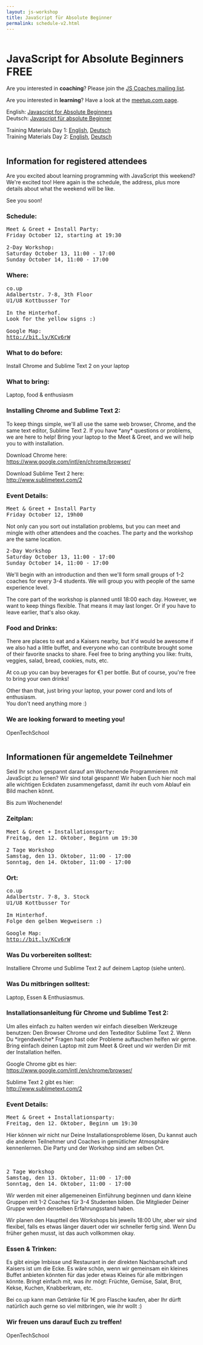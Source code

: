 ```yaml
---
layout: js-workshop
title: JavaScript für Absolute Beginner
permalink: schedule-v2.html
---
```


<div class="column">

<h1>JavaScript for Absolute Beginners <span class="highlight">FREE</span></h1>

<section id="callforaction">
  <p id="callforcoaches">
    Are you interested in <strong>coaching</strong>? Please join the <a href="https://groups.google.com/a/opentechschool.org/forum/?fromgroups=#!forum/coaches.js">JS Coaches mailing list</a>.
  </p>
  <p id="callforstudents">
    Are you interested in <strong>learning</strong>? Have a look at the <a href="http://www.meetup.com/opentechschool/events/84329032/">meetup.com page</a>.
  </p>
</section>

<p>
English: <a href="javascript-for-absolute-beginners.html">Javascript for Absolute Beginners</a><br />
Deutsch: <a href="javascript-fuer-absolute-beginner.html">Javascript für absolute Beginner</a><br />
</p>

<p>
  Training Materials Day 1:
    <a href="http://opentechschool.github.com/js-beginners-day1/index.html">English</a>, 
    <a href="http://opentechschool.github.com/js-beginners-day1/index_de.html">Deutsch</a>
  <br />
  Training Materials Day 2:
    <a href="http://opentechschool.github.com/js-beginners-day2/index.html">English</a>, 
    <a href="http://opentechschool.github.com/js-beginners-day2/index_de.html">Deutsch</a>
</p>

<div class="column left">

<h2>Information for registered attendees</h2>

<p>Are you excited about learning programming with JavaScript this weekend? We're excited too! Here again is the schedule, the address, plus more details about what the weekend will be like.</p>

<p>See you soon!</p>


<h3>Schedule:</h3>

<pre>
Meet &amp; Greet + Install Party:
Friday October 12, starting at 19:30

2-Day Workshop:
Saturday October 13, 11:00 - 17:00
Sunday October 14, 11:00 - 17:00
</pre>

<h3>Where:</h3>

<pre>
co.up
Adalbertstr. 7-8, 3th Floor
U1/U8 Kottbusser Tor

In the Hinterhof.
Look for the <span class="highlight">yellow</span> signs :)

Google Map:
<a href="http://bit.ly/KCv6rW">http://bit.ly/KCv6rW</a>
</pre>

<h3>What to do before:</h3>

<p>Install Chrome and Sublime Text 2 on your laptop</p>

<h3>What to bring:</h3>

<p>Laptop, food &amp; enthusiasm</p>

<h3>Installing Chrome and Sublime Text 2:</h3>

<p>To keep things simple, we'll all use the same web browser, Chrome, and the same text editor, Sublime Text 2. If you have *any* questions or problems, we are here to help! Bring your laptop to the Meet &amp; Greet, and we will help you to with installation.</p>

<p>
Download Chrome here:<br>
<a href="https://www.google.com/intl/en/chrome/browser/">https://www.google.com/intl/en/chrome/browser/</a>
</p>

<p>
Download Sublime Text 2 here:<br>
<a href="http://www.sublimetext.com/2">http://www.sublimetext.com/2</a>
</p>

<h3>Event Details:</h3>

<pre>
Meet &amp; Greet + Install Party
Friday October 12, 19h00
</pre>

<p>Not only can you sort out installation problems, but you can meet and mingle with other attendees and the coaches. The party and the workshop are the same location.</p>

<pre>
2-Day Workshop
Saturday October 13, 11:00 - 17:00
Sunday October 14, 11:00 - 17:00
</pre>

<p>We'll begin with an introduction and then we'll form small groups of 1-2 coaches for every 3-4 students. We will group you with people of the same experience level.</p>

<p>The core part of the workshop is planned until 18:00 each day. However, we want to keep things flexible. That means it may last longer. Or if you have to leave earlier, that's also okay.</p>

<h3>Food and Drinks:</h3>

<p>There are places to eat and a Kaisers nearby, but it'd would be awesome if we also had a little buffet, and everyone who can contribute brought some of their favorite snacks to share. Feel free to bring anything you like: fruits, veggies, salad, bread, cookies, nuts, etc.</p>

<p>At co.up you can buy beverages for €1 per bottle. But of course, you're free to bring your own drinks!</p>

<p>Other than that, just bring your laptop, your power cord and lots of enthusiasm.<br>
You don't need anything more :)</p>

<h3>We are looking forward to meeting you!</h3>

<p>OpenTechSchool</p>

</div>

<div class="column right">

<h2>Informationen für angemeldete Teilnehmer</h2>

<p>Seid Ihr schon gespannt darauf am Wochenende Programmieren mit JavaScipt zu lernen? Wir sind total gespannt! Wir haben Euch hier noch mal alle wichtigen Eckdaten zusammengefasst, damit ihr euch vom Ablauf ein Bild machen könnt.</p>

<p>Bis zum Wochenende!</p>

<h3>Zeitplan:</h3>

<pre>
Meet &amp; Greet + Installationsparty:
Freitag, den 12. Oktober, Beginn um 19:30

2 Tage Workshop
Samstag, den 13. Oktober, 11:00 - 17:00
Sonntag, den 14. Oktober, 11:00 - 17:00
</pre>

<h3>Ort:</h3>

<pre>
co.up
Adalbertstr. 7-8, 3. Stock
U1/U8 Kottbusser Tor

Im Hinterhof.
Folge den <span class="highlight">gelben</span> Wegweisern :)

Google Map:
<a href="http://bit.ly/KCv6rW">http://bit.ly/KCv6rW</a>
</pre>

<h3>Was Du vorbereiten solltest:</h3>

<p>Installiere Chrome und Sublime Text 2 auf deinem Laptop (siehe unten).</p>

<h3>Was Du mitbringen solltest:</h3>

<p>Laptop, Essen &amp; Enthusiasmus.</p>

<h3>Installationsanleitung für Chrome und Sublime Test 2:</h3>

<p>Um alles einfach zu halten werden wir einfach dieselben Werkzeuge benutzen: Den Browser Chrome und den Texteditor Sublime Text 2. Wenn Du *irgendwelche* Fragen hast oder Probleme auftauchen helfen wir gerne. Bring einfach deinen Laptop mit zum Meet &amp; Greet und wir werden Dir mit der Installation helfen.</p>

<p>
Google Chrome gibt es hier:<br>
<a href="https://www.google.com/intl/en/chrome/browser/">https://www.google.com/intl
/en/chrome/browser/</a>
</p>

<p>
Sublime Text 2 gibt es hier:<br>
<a href="http://www.sublimetext.com/2">http://www.sublimetext.com/2</a>
</p>

<h3>Event Details:</h3>

<pre>
Meet &amp; Greet + Installationsparty:
Freitag, den 12. Oktober, Beginn um 19:30
</pre>

<p>Hier können wir nicht nur Deine Installationsprobleme lösen, Du kannst auch die anderen Teilnehmer und Coaches in gemütlicher Atmosphäre kennenlernen. Die Party und der Workshop sind am selben Ort.</p>

<pre>


2 Tage Workshop
Samstag, den 13. Oktober, 11:00 - 17:00
Sonntag, den 14. Oktober, 11:00 - 17:00
</pre>

<p>Wir werden mit einer allgemeneinen Einführung beginnen und dann kleine Gruppen mit 1-2 Coaches für 3-4 Studenten bilden. Die Mitglieder Deiner Gruppe werden denselben Erfahrungsstand haben.</p>

<p>Wir planen den Hauptteil des Workshops bis jeweils 18:00 Uhr, aber wir sind flexibel, falls es etwas länger dauert oder wir schneller fertig sind. Wenn Du früher gehen musst, ist das auch vollkommen okay.</p>

<h3>Essen &amp; Trinken:</h3>

<p>Es gibt einige Imbisse und Restaurant in der direkten Nachbarschaft und Kaisers ist um die Ecke. Es wäre schön, wenn wir gemeinsam ein kleines Buffet anbieten könnten für das jeder etwas Kleines für alle mitbringen könnte. Bringt einfach mit, was ihr mögt: Früchte, Gemüse, Salat, Brot, Kekse, Kuchen, Knabberkram, etc.</p>

<p>Bei co.up kann man Getränke für 1€ pro Flasche kaufen, aber Ihr dürft natürlich auch gerne so viel mitbringen, wie ihr wollt :)</p>

<h3>Wir freuen uns darauf Euch zu treffen!</h3>

<p>OpenTechSchool</p>


</div>

</div>